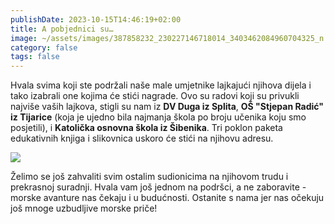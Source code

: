 ```yaml
---
publishDate: 2023-10-15T14:46:19+02:00
title: A pobjednici su…
image: ~/assets/images/387858232_230227146718014_3403462084960704325_n.jpg
category: false
tags: false
---
```

Hvala svima koji ste podržali naše male umjetnike lajkajući njihova dijela i tako izabrali one kojima će stići nagrade. Ovo su radovi koji su privukli najviše vaših lajkova, stigli su nam iz **DV Duga iz Splita**, **OŠ "Stjepan Radić" iz Tijarice** (koja je ujedno bila najmanja škola po broju učenika koju smo posjetili), i **Katolička osnovna škola iz Šibenika**. Tri poklon paketa edukativnih knjiga i slikovnica  uskoro će stići na njihovu adresu. 

![](~/assets/images/radovi.jpg)


Želimo se još zahvaliti svim ostalim sudionicima na njihovom trudu i prekrasnoj suradnji. Hvala vam još jednom na podršci, a ne zaboravite - morske avanture nas čekaju i u budućnosti. Ostanite s nama jer nas očekuju još mnoge uzbudljive morske priče!

![]()
